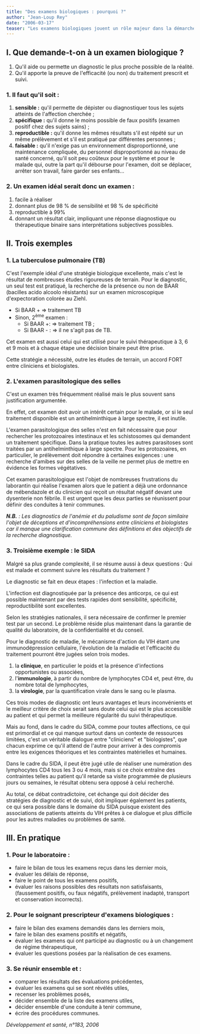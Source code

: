 ```yaml
---
title: "Des examens biologiques : pourquoi ?"
author: "Jean-Loup Rey"
date: "2006-03-17"
teaser: "Les examens biologiques jouent un rôle majeur dans la démarche de soins. Dans de nombreux pays africains, ce rôle est négligé, le \"laboratoire\" a une mauvaise image et de nombreux soignants et patients se demandent souvent quel est son intérêt. Pourtant, _a priori_, l'acte biologique a une image favorable. Il semble donc utile de réfléchir à cette contradiction."
---
```


## I. Que demande-t-on à un examen biologique ?

1.  Qu'il aide ou permette un diagnostic le plus proche possible de la réalité.
2.  Qu'il apporte la preuve de l'efficacité (ou non) du traitement prescrit et suivi.

### 1. Il faut qu'il soit :

1.  **sensible :** qu'il permette de dépister ou diagnostiquer tous les sujets atteints de l'affection cherchée ;
2.  **spécifique :** qu'il donne le moins possible de faux positifs (examen positif chez des sujets sains) ;
3.  **reproductible :** qu'il donne les mêmes résultats s'il est répété sur un même prélè­vement et s'il est pratiqué par différentes personnes ;
4.  **faisable :** qu'il n'exige pas un environne­ment disproportionné, une maintenance compliquée, du personnel disproportionné au niveau de santé concerné, qu'il soit peu coûteux pour le système et pour le malade qui, outre la part qu'il débourse pour l'exa­men, doit se déplacer, arrêter son travail, faire garder ses enfants...

### 2. Un examen idéal serait donc un examen :

1.  facile à réaliser
2.  donnant plus de 98 % de sensibilité et 98 % de spécificité
3.  reproductible à 99%
4.  donnant un résultat clair, impliquant une réponse diagnostique ou thérapeutique binaire sans interprétations subjectives possibles.

## II. Trois exemples

### 1. La tuberculose pulmonaire (TB)

C'est l'exemple idéal d'une stratégie biologique excellente, mais c'est le résultat de nom­breuses études rigoureuses de terrain. Pour le diagnostic, un seul test est pratiqué, la recherche de la présence ou non de BAAR (bacilles acido alcoolo résistants) sur un exa­men microscopique d'expectoration colorée au Ziehl.

*   Si BAAR + => traitement TB
*   Sinon, 2<sup>ème</sup> examen :
    *   Si BAAR +: => traitement TB ;
    *   Si BAAR - : => il ne s'agit pas de TB.

Cet examen est aussi celui qui est utilisé pour le suivi thérapeutique à 3, 6 et 9 mois et à chaque étape une décision binaire peut être prise.

Cette stratégie a nécessité, outre les études de terrain, un accord FORT entre cliniciens et biologistes.

### **2. L'examen parasitologique des selles**

C'est un examen très fréquemment réalisé mais le plus souvent sans justification argumentée.

En effet, cet examen doit avoir un intérêt cer­tain pour le malade, or si le seul traitement disponible est un antihelminthique à large spectre, il est inutile.

L'examen parasitologique des selles n'est en fait nécessaire que pour rechercher les proto­zoaires intestinaux et les schistosomes qui demandent un traitement spécifique. Dans la pratique toutes les autres parasitoses sont trai­tées par un antihelminthique à large spectre. Pour les protozoaires, en particulier, le prélè­vement doit répondre à certaines exigences : une recherche d'amibes sur des selles de la veille ne permet plus de mettre en évidence les formes végétatives.

Cet examen parasitologique est l'objet de nombreuses frustrations du laborantin qui réa­lise l'examen alors que le patient a déjà une ordonnance de mébendazole et du clinicien qui reçoit un résultat négatif devant une dys­enterie non fébrile. Il est urgent que les deux parties se réunissent pour définir des conduites à tenir communes.

**_N.B._** _: Les diagnostics de l'anémie et du paludisme sont de façon similaire l'objet de déceptions et d'incompréhensions entre cliniciens et biologistes car il manque une clarification commune des définitions et des objectifs de la recherche diagnostique._

### 3. Troisième exemple : le SIDA

Malgré sa plus grande complexité, il se résume aussi à deux questions : Qui est malade et comment suivre les résultats du traitement ?

Le diagnostic se fait en deux étapes : l'infec­tion et la maladie.

L'infection est diagnostiquée par la présence des anticorps, ce qui est possible maintenant par des tests rapides dont sensibilité, spécifici­té, reproductibilité sont excellentes.

Selon les stratégies nationales, il sera néces­saire de confirmer le premier test par un second. Le problème réside plus maintenant dans la garantie de qualité du laboratoire, de la confidentialité et du conseil.

Pour le diagnostic de maladie, le mécanisme d'action du VIH étant une immunodépression cellulaire, l'évolution de la maladie et l'efficaci­té du traitement pourront être jugées selon trois modes.

1.  la **clinique**, en particulier le poids et la présence d'infections opportunistes ou associées,
2.  l'**immunologie**, à partir du nombre de lym­phocytes CD4 et, peut être, du nombre total de lymphocytes,
3.  la **virologie**, par la quantification virale dans le sang ou le plasma.

Ces trois modes de diagnostic ont leurs avan­tages et leurs inconvénients et le meilleur cri­tère de choix serait sans doute celui qui est le plus accessible au patient et qui permet la meilleure régularité du suivi thérapeutique.

Mais au fond, dans le cadre du SIDA, comme pour toutes affections, ce qui est primordial et ce qui manque surtout dans un contexte de ressources limitées, c'est un véritable dialogue entre "cliniciens" et "biologistes", que chacun exprime ce qu'il attend de l'autre pour arriver à des compromis entre les exigences théo­riques et les contraintes matérielles et humaines.

Dans le cadre du SIDA, il peut être jugé utile de réaliser une numération des lymphocytes CD4 tous les 3 ou 4 mois, mais si ce choix entraîne des contraintes telles au patient qu'il retarde sa visite programmée de plusieurs jours ou semaines, le résultat obtenu sera opposé à celui recherché.

Au total, ce débat contradictoire, cet échange qui doit décider des stratégies de diagnostic et de suivi, doit impliquer également les patients, ce qui sera possible dans le domaine du SIDA puisque existent des associations de patients atteints du VIH prêtes à ce dialogue et plus difficile pour les autres maladies ou problèmes de santé.

## III. En pratique

### 1. Pour le laboratoire :

*   faire le bilan de tous les examens reçus dans les dernier mois,
*   évaluer les délais de réponse,
*   faire le point de tous les examens positifs,
*   évaluer les raisons possibles des résultats non satisfaisants, (faussement positifs, ou faux négatifs, prélèvement inadapté, trans­port et conservation incorrects).

### 2. Pour le soignant prescripteur d'exa­mens biologiques :

*   faire le bilan des examens demandés dans les derniers mois,
*   faire le bilan des examens positifs et négatifs,
*   évaluer les examens qui ont participé au dia­gnostic ou à un changement de régime thé­rapeutique,
*   évaluer les questions posées par la réalisation de ces examens.

### **3. Se réunir ensemble et :**

*   comparer les résultats des évaluations précé­dentes,
*   évaluer les examens qui se sont révélés utiles,
*   recenser les problèmes posés,
*   décider ensemble de la liste des examens utiles,
*   décider ensemble d'une conduite à tenir commune,
*   écrire des procédures communes.

_Développement et santé, n°183, 2006_